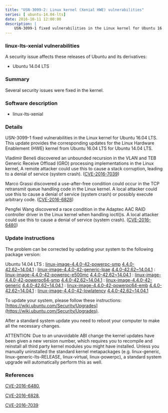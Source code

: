 ```yaml
---
title: "USN-3099-2: Linux kernel (Xenial HWE) vulnerabilities"
series: [ ubuntu-14.04-lts]
date: 2016-10-11 12:00:00
description: |
    USN-3099-1 fixed vulnerabilities in the Linux kernel for Ubuntu 16.04 LTS. This update provides the corresponding updates for the Linux Hardware Enablement (HWE) kernel from Ubuntu 16.04 LTS for Ubuntu 14.04 LTS.
--- 
```

 
### linux-lts-xenial vulnerabilities

A security issue affects these releases of Ubuntu and its derivatives:

* Ubuntu 14.04 LTS

### Summary

Several security issues were fixed in the kernel. 

### Software description

* linux-lts-xenial 

### Details

USN-3099-1 fixed vulnerabilities in the Linux kernel for Ubuntu 16.04 LTS. This update provides the corresponding updates for the Linux Hardware Enablement (HWE) kernel from Ubuntu 16.04 LTS for Ubuntu 14.04 LTS.

Vladimír Beneš discovered an unbounded recursion in the VLAN and TEB Generic Receive Offload (GRO) processing implementations in the Linux kernel, A remote attacker could use this to cause a stack corruption, leading to a denial of service (system crash). ([CVE-2016-7039](http://people.ubuntu.com/~ubuntu-security/cve/CVE-2016-7039))

Marco Grassi discovered a use-after-free condition could occur in the TCP retransmit queue handling code in the Linux kernel. A local attacker could use this to cause a denial of service (system crash) or possibly execute arbitrary code. ([CVE-2016-6828](http://people.ubuntu.com/~ubuntu-security/cve/CVE-2016-6828))

Pengfei Wang discovered a race condition in the Adaptec AAC RAID controller driver in the Linux kernel when handling ioctl()s. A local attacker could use this to cause a denial of service (system crash). ([CVE-2016-6480](http://people.ubuntu.com/~ubuntu-security/cve/CVE-2016-6480)) 

### Update instructions

The problem can be corrected by updating your system to the following package version:

Ubuntu 14.04 LTS
 : [linux-image-4.4.0-42-powerpc-smp](https://launchpad.net/ubuntu/+source/linux-lts-xenial) <span> [4.4.0-42.62~14.04.1](https://launchpad.net/ubuntu/+source/linux-lts-xenial/4.4.0-42.62~14.04.1) </span> 
 : [linux-image-4.4.0-42-generic-lpae](https://launchpad.net/ubuntu/+source/linux-lts-xenial) <span> [4.4.0-42.62~14.04.1](https://launchpad.net/ubuntu/+source/linux-lts-xenial/4.4.0-42.62~14.04.1) </span> 
 : [linux-image-4.4.0-42-powerpc-e500mc](https://launchpad.net/ubuntu/+source/linux-lts-xenial) <span> [4.4.0-42.62~14.04.1](https://launchpad.net/ubuntu/+source/linux-lts-xenial/4.4.0-42.62~14.04.1) </span> 
 : [linux-image-4.4.0-42-powerpc64-smp](https://launchpad.net/ubuntu/+source/linux-lts-xenial) <span> [4.4.0-42.62~14.04.1](https://launchpad.net/ubuntu/+source/linux-lts-xenial/4.4.0-42.62~14.04.1) </span> 
 : [linux-image-4.4.0-42-generic](https://launchpad.net/ubuntu/+source/linux-lts-xenial) <span> [4.4.0-42.62~14.04.1](https://launchpad.net/ubuntu/+source/linux-lts-xenial/4.4.0-42.62~14.04.1) </span> 
 : [linux-image-4.4.0-42-powerpc64-emb](https://launchpad.net/ubuntu/+source/linux-lts-xenial) <span> [4.4.0-42.62~14.04.1](https://launchpad.net/ubuntu/+source/linux-lts-xenial/4.4.0-42.62~14.04.1) </span> 
 : [linux-image-4.4.0-42-lowlatency](https://launchpad.net/ubuntu/+source/linux-lts-xenial) <span> [4.4.0-42.62~14.04.1](https://launchpad.net/ubuntu/+source/linux-lts-xenial/4.4.0-42.62~14.04.1) </span> 

To update your system, please follow these instructions: [https://wiki.ubuntu.com/Security/Upgrades](https://wiki.ubuntu.com/Security/Upgrades).

After a standard system update you need to reboot your computer to make all the necessary changes.

ATTENTION: Due to an unavoidable ABI change the kernel updates have been given a new version number, which requires you to recompile and reinstall all third party kernel modules you might have installed. Unless you manually uninstalled the standard kernel metapackages (e.g. linux-generic, linux-generic-lts-RELEASE, linux-virtual, linux-powerpc), a standard system upgrade will automatically perform this as well. 

### References

 [CVE-2016-6480](http://people.ubuntu.com/~ubuntu-security/cve/CVE-2016-6480), 

 [CVE-2016-6828](http://people.ubuntu.com/~ubuntu-security/cve/CVE-2016-6828), 

 [CVE-2016-7039](http://people.ubuntu.com/~ubuntu-security/cve/CVE-2016-7039)
 
